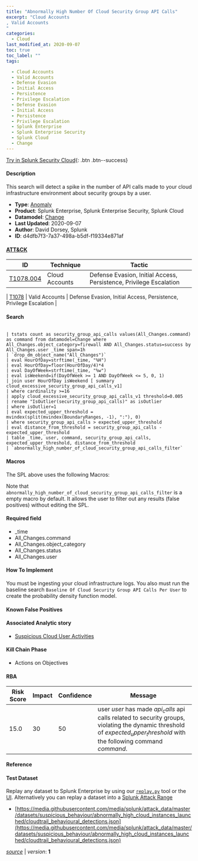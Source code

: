 ```yaml
---
title: "Abnormally High Number Of Cloud Security Group API Calls"
excerpt: "Cloud Accounts
, Valid Accounts
"
categories:
  - Cloud
last_modified_at: 2020-09-07
toc: true
toc_label: ""
tags:

  - Cloud Accounts
  - Valid Accounts
  - Defense Evasion
  - Initial Access
  - Persistence
  - Privilege Escalation
  - Defense Evasion
  - Initial Access
  - Persistence
  - Privilege Escalation
  - Splunk Enterprise
  - Splunk Enterprise Security
  - Splunk Cloud
  - Change
---
```




[Try in Splunk Security Cloud](https://www.splunk.com/en_us/cyber-security.html){: .btn .btn--success}

#### Description

This search will detect a spike in the number of API calls made to your cloud infrastructure environment about security groups by a user.

- **Type**: [Anomaly](https://github.com/splunk/security_content/wiki/object-Analytic-Types)
- **Product**: Splunk Enterprise, Splunk Enterprise Security, Splunk Cloud
- **Datamodel**: [Change](https://docs.splunk.com/Documentation/CIM/latest/User/Change)
- **Last Updated**: 2020-09-07
- **Author**: David Dorsey, Splunk
- **ID**: d4dfb7f3-7a37-498a-b5df-f19334e871af


#### [ATT&CK](https://attack.mitre.org/)

| ID             | Technique        |  Tactic             |
| -------------- | ---------------- |-------------------- |
| [T1078.004](https://attack.mitre.org/techniques/T1078/004/) | Cloud Accounts | Defense Evasion, Initial Access, Persistence, Privilege Escalation |

| [T1078](https://attack.mitre.org/techniques/T1078/) | Valid Accounts | Defense Evasion, Initial Access, Persistence, Privilege Escalation |

#### Search

```

| tstats count as security_group_api_calls values(All_Changes.command) as command from datamodel=Change where All_Changes.object_category=firewall AND All_Changes.status=success by All_Changes.user _time span=1h 
| `drop_dm_object_name("All_Changes")` 
| eval HourOfDay=strftime(_time, "%H") 
| eval HourOfDay=floor(HourOfDay/4)*4 
| eval DayOfWeek=strftime(_time, "%w") 
| eval isWeekend=if(DayOfWeek >= 1 AND DayOfWeek <= 5, 0, 1) 
| join user HourOfDay isWeekend [ summary cloud_excessive_security_group_api_calls_v1] 
| where cardinality >=16 
| apply cloud_excessive_security_group_api_calls_v1 threshold=0.005 
| rename "IsOutlier(security_group_api_calls)" as isOutlier 
| where isOutlier=1 
| eval expected_upper_threshold = mvindex(split(mvindex(BoundaryRanges, -1), ":"), 0) 
| where security_group_api_calls > expected_upper_threshold 
| eval distance_from_threshold = security_group_api_calls - expected_upper_threshold 
| table _time, user, command, security_group_api_calls, expected_upper_threshold, distance_from_threshold 
| `abnormally_high_number_of_cloud_security_group_api_calls_filter`
```

#### Macros
The SPL above uses the following Macros:

Note that `abnormally_high_number_of_cloud_security_group_api_calls_filter` is a empty macro by default. It allows the user to filter out any results (false positives) without editing the SPL.

#### Required field
* _time
* All_Changes.command
* All_Changes.object_category
* All_Changes.status
* All_Changes.user


#### How To Implement
You must be ingesting your cloud infrastructure logs. You also must run the baseline search `Baseline Of Cloud Security Group API Calls Per User` to create the probability density function model.

#### Known False Positives


#### Associated Analytic story
* [Suspicious Cloud User Activities](/stories/suspicious_cloud_user_activities)


#### Kill Chain Phase
* Actions on Objectives



#### RBA

| Risk Score  | Impact      | Confidence   | Message      |
| ----------- | ----------- |--------------|--------------|
| 15.0 | 30 | 50 | user $user$ has made $api_calls$ api calls related to security groups, violating the dynamic threshold of $expected_upper_threshold$ with the following command $command$. |




#### Reference


#### Test Dataset
Replay any dataset to Splunk Enterprise by using our [`replay.py`](https://github.com/splunk/attack_data#using-replaypy) tool or the [UI](https://github.com/splunk/attack_data#using-ui).
Alternatively you can replay a dataset into a [Splunk Attack Range](https://github.com/splunk/attack_range#replay-dumps-into-attack-range-splunk-server)


* [https://media.githubusercontent.com/media/splunk/attack_data/master/datasets/suspicious_behaviour/abnormally_high_cloud_instances_launched/cloudtrail_behavioural_detections.json](https://media.githubusercontent.com/media/splunk/attack_data/master/datasets/suspicious_behaviour/abnormally_high_cloud_instances_launched/cloudtrail_behavioural_detections.json)



[*source*](https://github.com/splunk/security_content/tree/develop/detections/cloud/abnormally_high_number_of_cloud_security_group_api_calls.yml) \| *version*: **1**